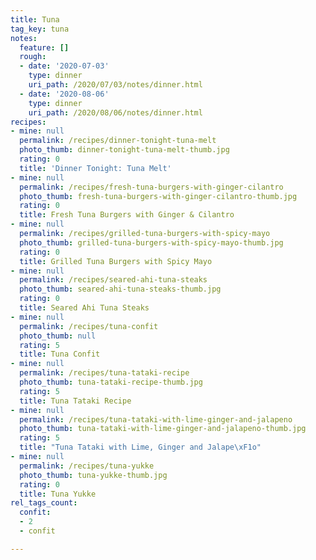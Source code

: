 ```yaml
---
title: Tuna
tag_key: tuna
notes:
  feature: []
  rough:
  - date: '2020-07-03'
    type: dinner
    uri_path: /2020/07/03/notes/dinner.html
  - date: '2020-08-06'
    type: dinner
    uri_path: /2020/08/06/notes/dinner.html
recipes:
- mine: null
  permalink: /recipes/dinner-tonight-tuna-melt
  photo_thumb: dinner-tonight-tuna-melt-thumb.jpg
  rating: 0
  title: 'Dinner Tonight: Tuna Melt'
- mine: null
  permalink: /recipes/fresh-tuna-burgers-with-ginger-cilantro
  photo_thumb: fresh-tuna-burgers-with-ginger-cilantro-thumb.jpg
  rating: 0
  title: Fresh Tuna Burgers with Ginger & Cilantro
- mine: null
  permalink: /recipes/grilled-tuna-burgers-with-spicy-mayo
  photo_thumb: grilled-tuna-burgers-with-spicy-mayo-thumb.jpg
  rating: 0
  title: Grilled Tuna Burgers with Spicy Mayo
- mine: null
  permalink: /recipes/seared-ahi-tuna-steaks
  photo_thumb: seared-ahi-tuna-steaks-thumb.jpg
  rating: 0
  title: Seared Ahi Tuna Steaks
- mine: null
  permalink: /recipes/tuna-confit
  photo_thumb: null
  rating: 5
  title: Tuna Confit
- mine: null
  permalink: /recipes/tuna-tataki-recipe
  photo_thumb: tuna-tataki-recipe-thumb.jpg
  rating: 5
  title: Tuna Tataki Recipe
- mine: null
  permalink: /recipes/tuna-tataki-with-lime-ginger-and-jalapeno
  photo_thumb: tuna-tataki-with-lime-ginger-and-jalapeno-thumb.jpg
  rating: 5
  title: "Tuna Tataki with Lime, Ginger and Jalape\xF1o"
- mine: null
  permalink: /recipes/tuna-yukke
  photo_thumb: tuna-yukke-thumb.jpg
  rating: 0
  title: Tuna Yukke
rel_tags_count:
  confit:
  - 2
  - confit

---
```

